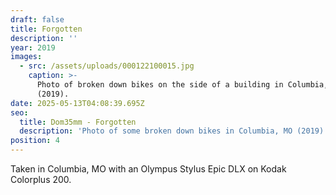 ```yaml
---
draft: false
title: Forgotten
description: ''
year: 2019
images:
  - src: /assets/uploads/000122100015.jpg
    caption: >-
      Photo of broken down bikes on the side of a building in Columbia, MO
      (2019).
date: 2025-05-13T04:08:39.695Z
seo:
  title: Dom35mm - Forgotten
  description: 'Photo of some broken down bikes in Columbia, MO (2019).'
position: 4
---
```


Taken in Columbia, MO with an Olympus Stylus Epic DLX on Kodak Colorplus 200.
